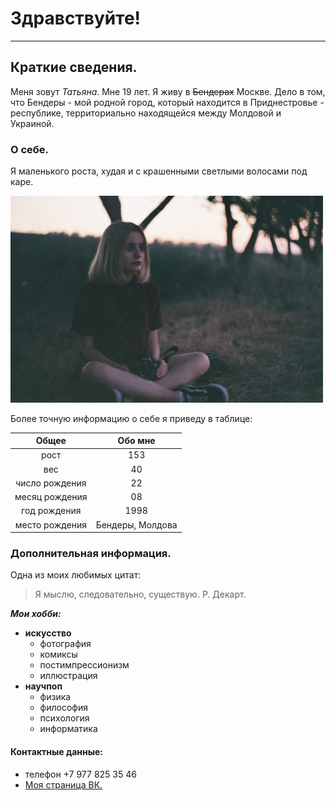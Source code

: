 # **Здравствуйте!**
* * *
## Краткие сведения.
Меня зовут *Татьяна*. Мне 19 лет. Я живу в ~~Бендерах~~ Москве. Дело в том, что Бендеры - мой родной город, который находится в Приднестровье - республике, территориально находящейся между Молдовой и Украиной. 

### О себе.
Я маленького роста, худая и с крашенными светлыми волосами под каре. 

<img src="photo.jpg" width="500" />


Более точную информацию о себе я приведу в таблице:

| Общее  | Обо мне  |
|:-------------: |:---------------:|
| рост      | 153 |
| вес      | 40        |
| число рождения | 22        | 
| месяц рождения      | 08 |
| год рождения      | 1998        |
| место рождения | Бендеры, Молдова        | 

### Дополнительная информация.
Одна из моих любимых цитат:
> Я мыслю, следовательно, существую. Р. Декарт.

***Мои хобби:***
* **искусство**
    * фотография
    * комиксы
    * постимпрессионизм
    * иллюстрация
* **научпоп**
    * физика
    * философия
    * психология
    * информатика

#### Контактные данные:

- телефон +7 977 825 35 46
- [ Моя страница ВК. ]( http://vk.com/kilgarrah )
